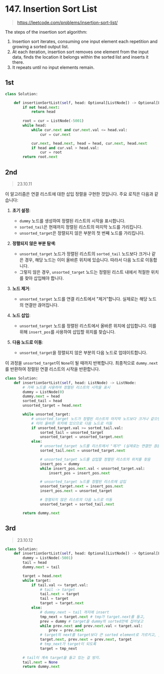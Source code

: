 # 147. Insertion Sort List
> https://leetcode.com/problems/insertion-sort-list/

The steps of the insertion sort algorithm:

1. Insertion sort iterates, consuming one input element each repetition and growing a sorted output list.
2. At each iteration, insertion sort removes one element from the input data, finds the location it belongs within the sorted list and inserts it there.
3. It repeats until no input elements remain.

## 1st

```py
class Solution:

    def insertionSortList(self, head: Optional[ListNode]) -> Optional[ListNode]:
        if not head.next:
            return head        
        
        root = cur = ListNode(-5001)
        while head:
            while cur.next and cur.next.val <= head.val:
                cur = cur.next

            cur.next, head.next, head = head, cur.next, head.next
            if head and cur.val > head.val:
                cur = root
        return root.next

```

## 2nd
> 23.10.11


이 알고리즘은 연결 리스트에 대한 삽입 정렬을 구현한 것입니다. 주요 로직은 다음과 같습니다:

1. **초기 설정**: 
    - `dummy` 노드를 생성하여 정렬된 리스트의 시작을 표시합니다.
    - `sorted_tail`은 현재까지 정렬된 리스트의 마지막 노드를 가리킵니다.
    - `unsorted_target`은 정렬되지 않은 부분의 첫 번째 노드를 가리킵니다.

2. **정렬되지 않은 부분 탐색**:
    - `unsorted_target` 노드가 정렬된 리스트의 `sorted_tail` 노드보다 크거나 같은 경우, 해당 노드는 이미 올바른 위치에 있습니다. 따라서 다음 노드로 이동합니다.
    - 그렇지 않은 경우, `unsorted_target` 노드는 정렬된 리스트 내에서 적절한 위치를 찾아 삽입해야 합니다.

3. **노드 제거**:
    - `unsorted_target` 노드를 연결 리스트에서 "제거"합니다. 실제로는 해당 노드의 연결만 끊어집니다.

4. **노드 삽입**:
    - `unsorted_target` 노드를 정렬된 리스트에서 올바른 위치에 삽입합니다. 이를 위해 `insert_pos`를 사용하여 삽입할 위치를 찾습니다.

5. **다음 노드로 이동**:
    - `unsorted_target`을 정렬되지 않은 부분의 다음 노드로 업데이트합니다.

이 과정을 `unsorted_target`이 `None`이 될 때까지 반복합니다. 최종적으로 `dummy.next`를 반환하여 정렬된 연결 리스트의 시작을 반환합니다.



```py
class Solution:
    def insertionSortList(self, head: ListNode) -> ListNode:
        # 가짜 노드를 사용하여 정렬된 리스트의 시작을 표시
        dummy = ListNode(0)
        dummy.next = head
        sorted_tail = head
        unsorted_target = head.next

        while unsorted_target:
            # unsorted_target 노드가 정렬된 리스트의 마지막 노드보다 크거나 같으면
            # 이미 올바른 위치에 있으므로 다음 노드로 이동
            if unsorted_target.val >= sorted_tail.val:
                sorted_tail = unsorted_target
                unsorted_target = unsorted_target.next
            else:
                # unsorted_target 노드를 리스트에서 "제거" (실제로는 연결만 끊음)
                sorted_tail.next = unsorted_target.next

                # unsorted_target 노드를 삽입할 정렬된 리스트의 위치를 찾음
                insert_pos = dummy
                while insert_pos.next.val < unsorted_target.val:
                    insert_pos = insert_pos.next

                # unsorted_target 노드를 정렬된 리스트에 삽입
                unsorted_target.next = insert_pos.next
                insert_pos.next = unsorted_target

                # 정렬되지 않은 리스트의 다음 노드로 이동
                unsorted_target = sorted_tail.next

        return dummy.next
```


## 3rd
> 23.10.12

```py
class Solution:
    def insertionSortList(self, head: Optional[ListNode]) -> Optional[ListNode]:
        dummy = ListNode(-5001)
        tail = head
        dummy.next = tail

        target = head.next
        while target:
            if tail.val <= target.val:
                # tail -> target
                tail.next = target
                tail = target
                target = target.next
            else:
                # dummy.next ~ tail 까지에 insert
                tmp_next = target.next # tmp가 target.next를 들고, 
                prev = dummy # target을 dummy의 sorted안에 집어넣고
                while prev.next and prev.next.val < target.val:
                    prev = prev.next
                # target의 next를 target보다 큰 sorted element로 가르키고, prev -> target            
                target.next, prev.next = prev.next, target
                # tmp_next가 target이 되도록
                target = tmp_next
        
        # tail이 계속 target을 들고 있는 걸 방지.
        tail.next = None                
        return dummy.next
```